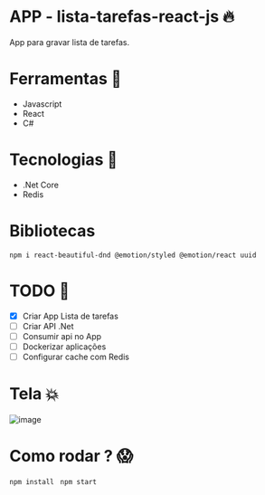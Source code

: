 # APP - lista-tarefas-react-js  🔥
App para gravar lista de tarefas.

# Ferramentas 💛

* Javascript
* React
* C#

# Tecnologias 💛

* .Net Core
* Redis

# Bibliotecas

```npm i react-beautiful-dnd @emotion/styled @emotion/react uuid```

# TODO 👷 

- [x] Criar App Lista de tarefas
- [ ] Criar API .Net
- [ ] Consumir api no App
- [ ] Dockerizar aplicações
- [ ] Configurar cache com Redis

# Tela 💥

![image](https://user-images.githubusercontent.com/8622005/148626750-3b641e8f-fa3c-48fe-95b1-7f85bc428bad.png)


# Como rodar ? 😱

```npm install ```
```npm start```
